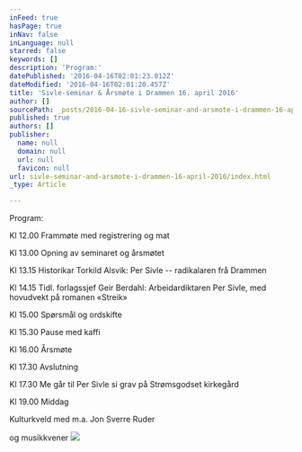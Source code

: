 ```yaml
---
inFeed: true
hasPage: true
inNav: false
inLanguage: null
starred: false
keywords: []
description: 'Program:'
datePublished: '2016-04-16T02:01:23.012Z'
dateModified: '2016-04-16T02:01:20.457Z'
title: 'Sivle-seminar & Årsmøte i Drammen 16. april 2016'
author: []
sourcePath: _posts/2016-04-16-sivle-seminar-and-arsmote-i-drammen-16-april-2016.md
published: true
authors: []
publisher:
  name: null
  domain: null
  url: null
  favicon: null
url: sivle-seminar-and-arsmote-i-drammen-16-april-2016/index.html
_type: Article

---
```

Program:

Kl 12.00 Frammøte med registrering og mat

Kl 13.00 Opning av seminaret og årsmøtet

Kl 13.15 Historikar Torkild Alsvik: Per Sivle -- radikalaren frå Drammen

Kl 14.15 Tidl. forlagssjef Geir Berdahl: Arbeidardiktaren Per Sivle, med hovudvekt på romanen «Streik»

Kl 15.00 Spørsmål og ordskifte

Kl 15.30 Pause med kaffi

Kl 16.00 Årsmøte

Kl 17.30 Avslutning

Kl 17.30 Me går til Per Sivle si grav på Strømsgodset kirkegård 

Kl 19.00 Middag

Kulturkveld med m.a. Jon Sverre Ruder

og musikkvener
![](https://the-grid-user-content.s3-us-west-2.amazonaws.com/4255c59b-1fa0-48c1-976e-c0f811487435.jpg)